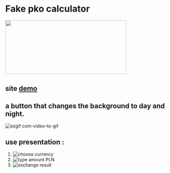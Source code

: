# Fake pko calculator
<img src="https://www.pkobp.pl/api/public/c99ad9fe-9aeb-40dc-a725-a3c7d35c7a10.png" width=380 height=170/>ㅤ
## site [demo](https://kacperpilarski2000.github.io/pko-kalkulator/calculator.html)
## a button that changes the background to day and night.
![ezgif com-video-to-gif](https://github.com/KacperPilarski2000/pko-kalkulator/assets/149115548/69cde379-32fc-450f-9696-78d06f1bcace)
## use presentation :

1.  ![choose currency](https://github.com/KacperPilarski2000/pko-kalkulator/assets/149115548/3eba427d-15df-4fbe-adb7-5581c6a305d5)
2.  ![type amount PLN](https://github.com/KacperPilarski2000/pko-kalkulator/assets/149115548/d4b438c0-36ca-431c-8896-0df868b1efc0)
3.  ![exchange result](https://github.com/KacperPilarski2000/pko-kalkulator/assets/149115548/657b5751-8fdd-46aa-a1eb-94ba1c7fc05c)


